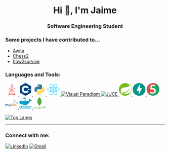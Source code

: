 <h1 align="center">Hi 👋, I'm Jaime</h1>
<h3 align="center">Software Engineering Student</h3>

### Some projects I have contributed to...
- [Awita](https://github.com/2tank/awita)
- [Chess2](https://github.com/VctPerez/Chess2-UMA)
- [how2survive](https://github.com/pablomarquezb78/how2survive)

### Languages and Tools:
<p align="left">
  <a href="https://www.java.com/es/" target="_blank">
    <img src="https://github.com/devicons/devicon/blob/master/icons/java/java-plain-wordmark.svg" alt="Java" width="40" height="40"/> 
  </a>
  <a href="https://isocpp.org/" target="_blank"> 
    <img src="https://github.com/devicons/devicon/blob/master/icons/cplusplus/cplusplus-plain.svg" alt="Cpp" width="40" height="40"/> 
  </a> 
  <a href="https://www.python.org" target="_blank"> 
    <img src="https://raw.githubusercontent.com/devicons/devicon/master/icons/python/python-original.svg" alt="Python" width="40" height="40"/> 
  </a>  
  <a href="https://es.react.dev/" target="_blank"> 
    <img src="https://github.com/devicons/devicon/blob/master/icons/react/react-original.svg" alt="React" width="40" height="40"/> 
  </a> 
  <a href="https://www.visual-paradigm.com/" target="_blank"> 
    <img src="https://l3software.com.br/wp-content/uploads/2018/05/Visual-paradigm-modeler-logo.jpg" alt="Visual Paradigm" width="40" height="40"/> 
  </a> 
  <a href="https://juce.com/" target="_blank"> 
    <img src="https://www.svgrepo.com/show/510435/logo-juce.svg" alt="JUCE" width="40" height="40"/> 
  </a>
  <a href="https://spring.io/projects/spring-boot" target="_blank"> 
    <img src="https://github.com/devicons/devicon/blob/master/icons/spring/spring-original.svg" alt="SpringBoot" width="40" height="40"/> 
  </a>
  <a href="https://fastapi.tiangolo.com/" target="_blank"> 
    <img src="https://github.com/devicons/devicon/blob/master/icons/fastapi/fastapi-original.svg" alt="FastAPI" width="40" height="40"/> 
  </a> 
  <a href="https://junit.org/junit5/" target="_blank"> 
    <img src="https://github.com/devicons/devicon/blob/master/icons/junit/junit-original.svg" alt="JUnit" width="40" height="40"/> 
  </a>  
  <a href="https://www.mysql.com/" target="_blank"> 
    <img src="https://github.com/devicons/devicon/blob/master/icons/mysql/mysql-original-wordmark.svg" alt="MySQL" width="40" height="40"/> 
  </a> 
  <a href="https://www.docker.com/" target="_blank"> 
    <img src="https://github.com/devicons/devicon/blob/master/icons/docker/docker-plain-wordmark.svg" alt="Docker" width="40" height="40"/> 
  </a> 
  <a href="https://www.mongodb.com/" target="_blank"> 
    <img src="https://github.com/devicons/devicon/blob/master/icons/mongodb/mongodb-plain-wordmark.svg" alt="MongoDB" width="40" height="40"/> 
  </a>
</p>

[![Top Langs](https://github-readme-stats.vercel.app/api/top-langs/?username=jaiRodRod&layout=compact)](https://github.com/SrGobi/github-readme-stats)

---

### Connect with me:
[![LinkedIn](https://img.shields.io/badge/LinkedIn-0077B5?style=for-the-badge&logo=linkedin&logoColor=white)](https://www.linkedin.com/in/jaime-ezequiel-rodríguez-rodríguez-331028334)
[![Gmail](https://img.shields.io/badge/Gmail-D14836?style=for-the-badge&logo=gmail&logoColor=white)](mailto:jaezro03@gmail.com)
